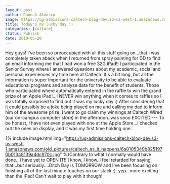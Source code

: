 ```yaml
---
layout: post
author: Dannah Almasco
image: https://ug-admissions-caltech-blog-dev.s3-us-west-1.amazonaws.com/old_pictures/caltech_as_it_happens/6a0105349b8251970b0133ee088b83970b.jpg
title: Today's my lucky day :)
categories: [culture]
status: Publish
date: 2010-05-20
---
```


Hey guys!
I've been so preoccupied with all this stuff going on...that I was completely taken aback when I returned from spray painting for DD to find an email informing me that I had won a free 32G iPad!!
I participated in the Senior Survey where I answered questions about my academic, social and personal experiences my time here at Caltech. It's a bit long, but all the information is super important for the university to be able to evaluate educational programs and analyze data for the benefit of students. Those who participated where automatically entered in the raffle to win the grand prize of an Apple iPad!...I NEVER win anything when it comes to raffles so I was totally surprised to find out it was my lucky day :)
After considering that it could possibly be a joke being played on me and calling my dad to inform him of the awesome prize, I went to go claim my winnings at Caltech Wired (our on-campus computer store) in the afternoon..was sooo EXCITED!---
To be honest, I have not even played with one at the Apple Store...I checked out the ones on display, and it was my first time holding one.


{% include image.html img="https://ug-admissions-caltech-blog-dev.s3-us-west-1.amazonaws.com/old_pictures/caltech_as_it_happens/6a0105349b8251970b01348139a4dc970c.jpg" %}Contrary to what I normally would have done...I have yet to OPEN IT!! I know, I know..I feel retarded for saying that...but seriously....Ditch Day is TOMORROW and I've been focusing on finishing all of the last minute touches on our stack :)..yep...more exciting than the iPad!
Can't wait to play with it though!
